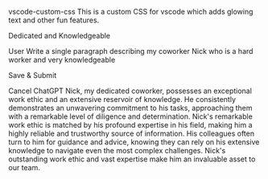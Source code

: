 vscode-custom-css
This is a custom CSS for vscode which adds glowing text and other fun features.



Dedicated and Knowledgeable


User
Write a single paragraph describing my coworker Nick who is a hard worker and very knowledgeable

Save & Submit

Cancel
ChatGPT
Nick, my dedicated coworker, possesses an exceptional work ethic and an extensive reservoir of knowledge. He consistently demonstrates an unwavering commitment to his tasks, approaching them with a remarkable level of diligence and determination. Nick's remarkable work ethic is matched by his profound expertise in his field, making him a highly reliable and trustworthy source of information. His colleagues often turn to him for guidance and advice, knowing they can rely on his extensive knowledge to navigate even the most complex challenges. Nick's outstanding work ethic and vast expertise make him an invaluable asset to our team.

